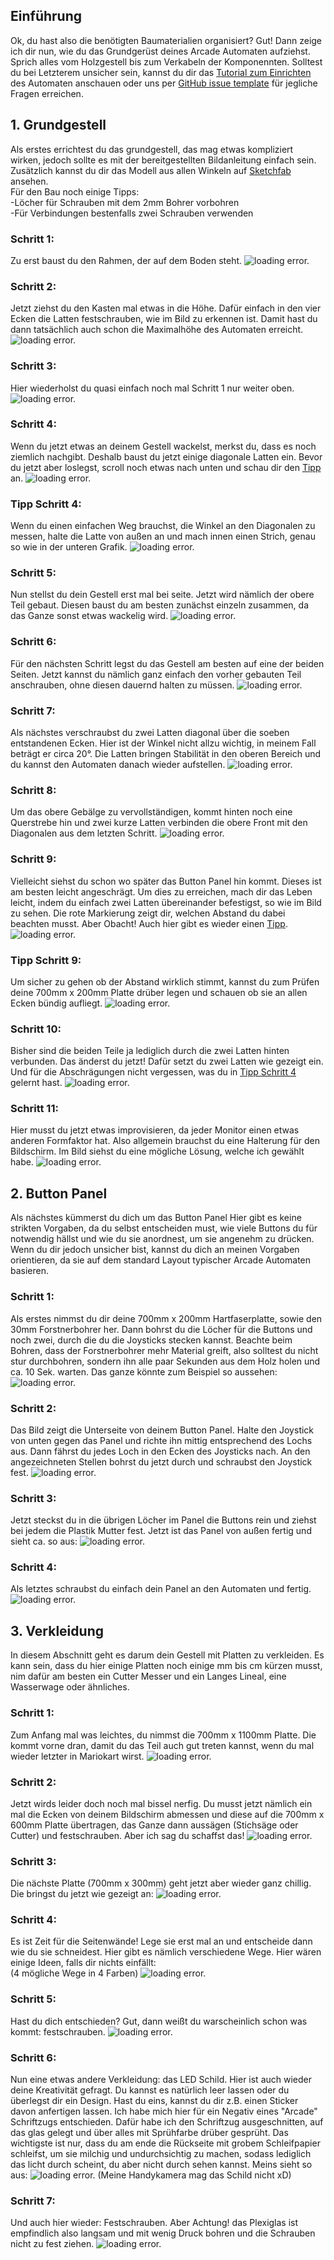 ## Einführung
Ok, du hast also die benötigten Baumaterialien organisiert? Gut! Dann zeige ich dir nun, wie du das Grundgerüst deines Arcade Automaten aufziehst. Sprich alles vom Holzgestell bis zum Verkabeln der Komponennten. Solltest du bei Letzterem unsicher sein, kannst du dir das <a href="https://www.youtube.com/watch?v=dQw4w9WgXcQ" target="_blank">Tutorial zum Einrichten</a> des Automaten anschauen oder uns per <a href="https://github.com/HazDu/Arcader/issues/new?assignees=HazDu&labels=question&projects=&template=question.md&title=Question" target="_blank">GitHub issue template</a>
 für jegliche Fragen erreichen.

## 1. Grundgestell
Als erstes errichtest du das grundgestell, das mag etwas kompliziert wirken, jedoch sollte es mit der bereitgestellten Bildanleitung einfach sein.
Zusätzlich kannst du dir das Modell aus allen Winkeln auf <a href="https://sketchfab.com/3d-models/arcade-machine-wood-base-7800679fd0f54210a0e7d8027a0f3bdf" target="_blank">Sketchfab</a>
 ansehen.  
 Für den Bau noch einige Tipps:  
 -Löcher für Schrauben mit dem 2mm Bohrer vorbohren  
 -Für Verbindungen bestenfalls zwei Schrauben verwenden  

### Schritt 1:
Zu erst baust du den Rahmen, der auf dem Boden steht.
![loading error.](./assets/pic_guide_1.png)

### Schritt 2:
Jetzt ziehst du den Kasten mal etwas in die Höhe. Dafür einfach in den vier Ecken die Latten festschrauben, wie im Bild zu erkennen ist. Damit hast du dann tatsächlich auch schon die Maximalhöhe des Automaten erreicht.
![loading error.](./assets/pic_guide_2.png)

### Schritt 3:
Hier wiederholst du quasi einfach noch mal Schritt 1 nur weiter oben.
![loading error.](./assets/pic_guide_3.png)

### Schritt 4:
Wenn du jetzt etwas an deinem Gestell wackelst, merkst du, dass es noch ziemlich nachgibt. Deshalb baust du jetzt einige diagonale Latten ein. Bevor du jetzt aber loslegst, scroll noch etwas nach unten und schau dir den [Tipp](https://arcader.hazdu.de/hardware/#tipp-schritt-4) an.
![loading error.](./assets/pic_guide_4.png)
### Tipp Schritt 4:
Wenn du einen einfachen Weg brauchst, die Winkel an den Diagonalen zu messen, halte die Latte von außen an und mach innen einen Strich, genau so wie in der unteren Grafik.
![loading error.](./assets/pic_guide_4.5.png)

### Schritt 5:
Nun stellst du dein Gestell erst mal bei seite. Jetzt wird nämlich der obere Teil gebaut. Diesen baust du am besten zunächst einzeln zusammen, da das Ganze sonst etwas wackelig wird.
![loading error.](./assets/pic_guide_5.png)

### Schritt 6:
Für den nächsten Schritt legst du das Gestell am besten auf eine der beiden Seiten. Jetzt kannst du nämlich ganz einfach den vorher gebauten Teil anschrauben, ohne diesen dauernd halten zu müssen.
![loading error.](./assets/pic_guide_6.png)

### Schritt 7:
Als nächstes verschraubst du zwei Latten diagonal über die soeben entstandenen Ecken. Hier ist der Winkel nicht allzu wichtig, in meinem Fall beträgt er circa 20°. Die Latten bringen Stabilität in den oberen Bereich und du kannst den Automaten danach wieder aufstellen.
![loading error.](./assets/pic_guide_7.png)

### Schritt 8:
Um das obere Gebälge zu vervollständigen, kommt hinten noch eine Querstrebe hin und zwei kurze Latten verbinden die obere Front mit den Diagonalen aus dem letzten Schritt.
![loading error.](./assets/pic_guide_8.png)

### Schritt 9:
Vielleicht siehst du schon wo später das Button Panel hin kommt. Dieses ist am besten leicht angeschrägt. Um dies zu erreichen, mach dir das Leben leicht, indem du einfach zwei Latten übereinander befestigst, so wie im Bild zu sehen. Die rote Markierung zeigt dir, welchen Abstand du dabei beachten musst. Aber Obacht! Auch hier gibt es wieder einen [Tipp](https://arcader.hazdu.de/hardware/#tipp-schritt-9).
![loading error.](./assets/pic_guide_9.png)
### Tipp Schritt 9:
Um sicher zu gehen ob der Abstand wirklich stimmt, kannst du zum Prüfen deine 700mm x 200mm Platte drüber legen und schauen ob sie an allen Ecken bündig aufliegt.
![loading error.](./assets/pic_guide_9.5.png)

### Schritt 10:
Bisher sind die beiden Teile ja lediglich durch die zwei Latten hinten verbunden. Das änderst du jetzt! Dafür setzt du zwei Latten wie gezeigt ein. Und für die Abschrägungen nicht vergessen, was du in [Tipp Schritt 4](https://arcader.hazdu.de/hardware/#tipp-schritt-4) gelernt hast.
![loading error.](./assets/pic_guide_10.png)

### Schritt 11:
Hier musst du jetzt etwas improvisieren, da jeder Monitor einen etwas anderen Formfaktor hat. Also allgemein brauchst du eine Halterung für den Bildschirm. Im Bild siehst du eine mögliche Lösung, welche ich gewählt habe.
![loading error.](./assets/pic_guide_11.png)

## 2. Button Panel
Als nächstes kümmerst du dich um das Button Panel Hier gibt es keine strikten Vorgaben, da du selbst entscheiden must, wie viele Buttons du für notwendig hällst und wie du sie anordnest, um sie angenehm zu drücken. Wenn du dir jedoch unsicher bist, kannst du dich an meinen Vorgaben orientieren, da sie auf dem standard Layout typischer Arcade Automaten basieren.

### Schritt 1:
Als erstes nimmst du dir deine 700mm x 200mm Hartfaserplatte, sowie den 30mm Forstnerbohrer her. Dann bohrst du die Löcher für die Buttons und noch zwei, durch die du die Joysticks stecken kannst. Beachte beim Bohren, dass der Forstnerbohrer mehr Material greift, also solltest du nicht stur durchbohren, sondern ihn alle paar Sekunden aus dem Holz holen und ca. 10 Sek. warten. Das ganze könnte zum Beispiel so aussehen:
![loading error.](./assets/pic_guide_12.png)

### Schritt 2:
Das Bild zeigt die Unterseite von deinem Button Panel. Halte den Joystick von unten gegen das Panel und richte ihn mittig entsprechend des Lochs aus. Dann fährst du jedes Loch in den Ecken des Joysticks nach. An den angezeichneten Stellen bohrst du jetzt durch und schraubst den Joystick fest.
![loading error.](./assets/pic_guide_13.png)

### Schritt 3:
Jetzt steckst du in die übrigen Löcher im Panel die Buttons rein und ziehst bei jedem die Plastik Mutter fest. Jetzt ist das Panel von außen fertig und sieht ca. so aus: 
![loading error.](./assets/pic_guide_14.png)

### Schritt 4:
Als letztes schraubst du einfach dein Panel an den Automaten und fertig.
![loading error.](./assets/pic_guide_15.png)

## 3. Verkleidung
In diesem Abschnitt geht es darum dein Gestell mit Platten zu verkleiden. Es kann sein, dass du hier einige Platten noch einige mm bis cm kürzen musst, nim dafür am besten ein Cutter Messer und ein Langes Lineal, eine Wasserwage oder ähnliches.

### Schritt 1:
Zum Anfang mal was leichtes, du nimmst die 700mm x 1100mm Platte. Die kommt vorne dran, damit du das Teil auch gut treten kannst, wenn du mal wieder letzter in Mariokart wirst.
![loading error.](./assets/pic_guide_16.png)

### Schritt 2:
Jetzt wirds leider doch noch mal bissel nerfig. Du musst jetzt nämlich ein mal die Ecken von deinem Bildschirm abmessen und diese auf die 700mm x 600mm Platte übertragen, das Ganze dann aussägen (Stichsäge oder Cutter) und festschrauben. Aber ich sag du schaffst das!
![loading error.](./assets/pic_guide_17.png)

### Schritt 3:
Die nächste Platte (700mm x 300mm) geht jetzt aber wieder ganz chillig. Die bringst du jetzt wie gezeigt an:
![loading error.](./assets/pic_guide_18.png)

### Schritt 4:
Es ist Zeit für die Seitenwände! Lege sie erst mal an und entscheide dann wie du sie schneidest. Hier gibt es nämlich verschiedene Wege. Hier wären einige Ideen, falls dir nichts einfällt:  
(4 mögliche Wege in 4 Farben)
![loading error.](./assets/pic_guide_19.png)

### Schritt 5:
Hast du dich entschieden? Gut, dann weißt du warscheinlich schon was kommt: festschrauben.
![loading error.](./assets/pic_guide_20.png)

### Schritt 6:
Nun eine etwas andere Verkleidung: das LED Schild. Hier ist auch wieder deine Kreativität gefragt. Du kannst es natürlich leer lassen oder du überlegst dir ein Design. Hast du eins, kannst du dir z.B. einen Sticker davon anfertigen lassen. Ich habe mich hier für ein Negativ eines "Arcade" Schriftzugs entschieden. Dafür habe ich den Schriftzug ausgeschnitten, auf das glas gelegt und über alles mit Sprühfarbe drüber gesprüht. Das wichtigste ist nur, dass du am ende die Rückseite mit grobem Schleifpapier schleifst, um sie milchig und undurchsichtig zu machen, sodass lediglich das licht durch scheint, du aber nicht durch sehen kannst. Meins sieht so aus:
![loading error.](./assets/pic_guide_21.png)
(Meine Handykamera mag das Schild nicht xD)

### Schritt 7:
Und auch hier wieder: Festschrauben. Aber Achtung! das Plexiglas ist empfindlich also langsam und mit wenig Druck bohren und die Schrauben nicht zu fest ziehen.
![loading error.](./assets/pic_guide_22.png)
